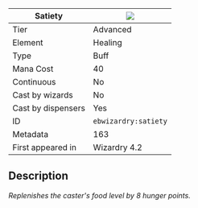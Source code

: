 | Satiety |![](https://github.com/Electroblob77/Wizardry/blob/1.12.2/src/main/resources/assets/ebwizardry/textures/spells/ebwizardry:satiety.png)|
|---|---|
| Tier | Advanced |
| Element | Healing |
| Type | Buff |
| Mana Cost | 40 |
| Continuous | No |
| Cast by wizards | No |
| Cast by dispensers | Yes |
| ID | `ebwizardry:satiety` |
| Metadata | 163 |
| First appeared in | Wizardry 4.2 |
## Description
_Replenishes the caster's food level by 8 hunger points._